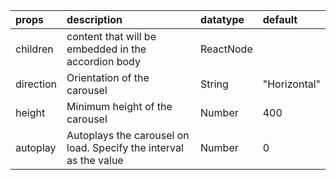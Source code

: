 | props     | description                                                       | datatype  | default      |
| :-------- | :---------------------------------------------------------------- | :-------- | :----------- |
| children  | content that will be embedded in the accordion body               | ReactNode |              |
| direction | Orientation of the carousel                                       | String    | "Horizontal" |
| height    | Minimum height of the carousel                                    | Number    | 400          |
| autoplay  | Autoplays the carousel on load. Specify the interval as the value | Number    | 0            |
